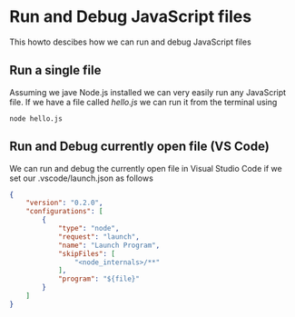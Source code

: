 # Run and Debug JavaScript files
This howto descibes how we can run and debug JavaScript files

## Run a single file
Assuming we jave Node.js installed we can very easily run any JavaScript file. If we have a file called *hello.js* we can run it from the terminal using 

```
node hello.js
```

## Run and Debug currently open file (VS Code)
We can run and debug the currently open file in Visual Studio Code if we set our .vscode/launch.json as follows

``` json
{
    "version": "0.2.0",
    "configurations": [
        {
            "type": "node",
            "request": "launch",
            "name": "Launch Program",
            "skipFiles": [
                "<node_internals>/**"
            ],
            "program": "${file}"
        }
    ]
}
```

